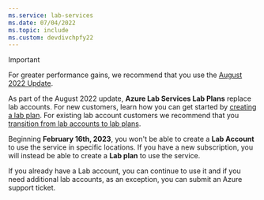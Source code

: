 ```yaml
---
ms.service: lab-services
ms.date: 07/04/2022
ms.topic: include
ms.custom: devdivchpfy22
---
```


> [!IMPORTANT]
> For greater performance gains, we recommend that you use the [August 2022 Update](../lab-services-whats-new.md).
>
> As part of the August 2022 update, **Azure Lab Services Lab Plans** replace lab accounts. For new customers, learn how you can get started by [creating a lab plan](../quick-create-resources.md). For existing lab account customers we recommend that you [transition from lab accounts to lab plans](../migrate-to-2022-update.md).
>
> Beginning **February 16th, 2023**, you won't be able to create a **Lab Account** to use the service in specific locations. If you have a new subscription, you will instead be able to create a **Lab plan** to use the service. 
>
> If you already have a Lab account, you can continue to use it and if you need additional lab accounts, as an exception, you can submit an Azure support ticket.
